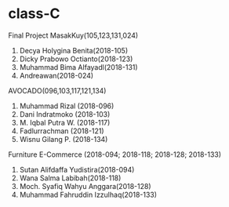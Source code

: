 # class-C
Final Project
MasakKuy(105,123,131,024)
1. Decya Holygina Benita(2018-105)
2. Dicky Prabowo Octianto(2018-123)
3. Muhammad Bima Alfayadl(2018-131)
4. Andreawan(2018-024)

AVOCADO(096,103,117,121,134)
1. Muhammad Rizal (2018-096)
2. Dani Indratmoko (2018-103)
3. M. Iqbal Putra W. (2018-117)
4. Fadlurrachman (2018-121)
5. Wisnu Gilang P. (2018-134)

Furniture E-Commerce (2018-094; 2018-118; 2018-128; 2018-133)
1. Sutan Alifdaffa Yudistira(2018-094)
2. Wana Salma Labibah(2018-118)
3. Moch. Syafiq Wahyu Anggara(2018-128)
4. Muhammad Fahruddin Izzulhaq(2018-133)
